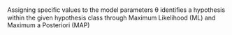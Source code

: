 Assigning specific values to the model parameters θ identiﬁes a hypothesis within the given hypothesis class through Maximum Likelihood (ML) and Maximum a Posteriori (MAP)
